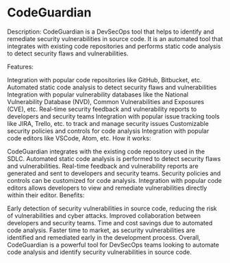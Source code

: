 # CodeGuardian

Description: CodeGuardian is a DevSecOps tool that helps to identify and remediate security vulnerabilities in source code. It is an automated tool that integrates with existing code repositories and performs static code analysis to detect security flaws and vulnerabilities.

Features:

Integration with popular code repositories like GitHub, Bitbucket, etc.
Automated static code analysis to detect security flaws and vulnerabilities
Integration with popular vulnerability databases like the National Vulnerability Database (NVD), Common Vulnerabilities and Exposures (CVE), etc.
Real-time security feedback and vulnerability reports to developers and security teams
Integration with popular issue tracking tools like JIRA, Trello, etc. to track and manage security issues
Customizable security policies and controls for code analysis
Integration with popular code editors like VSCode, Atom, etc.
How it works:

CodeGuardian integrates with the existing code repository used in the SDLC.
Automated static code analysis is performed to detect security flaws and vulnerabilities.
Real-time feedback and vulnerability reports are generated and sent to developers and security teams.
Security policies and controls can be customized for code analysis.
Integration with popular code editors allows developers to view and remediate vulnerabilities directly within their editor.
Benefits:

Early detection of security vulnerabilities in source code, reducing the risk of vulnerabilities and cyber attacks.
Improved collaboration between developers and security teams.
Time and cost savings due to automated code analysis.
Faster time to market, as security vulnerabilities are identified and remediated early in the development process.
Overall, CodeGuardian is a powerful tool for DevSecOps teams looking to automate code analysis and identify security vulnerabilities in source code.